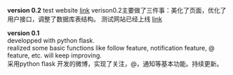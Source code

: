 **version 0.2**
  test website [link](http://192.241.158.97)
  verison0.2主要做了三件事：美化了页面，优化了用户接口，调整了数据库表结构。
  测试网站已经上线 [link](http://192.241.158.97)
    
**version 0.1**  
  developped with python flask.  
  realized some basic functions like follow feature, notification feature, @ feature, etc.
  will keep improving.  
  采用python flask 开发的微博，实现了关注，@，通知等基本功能。持续更新。



